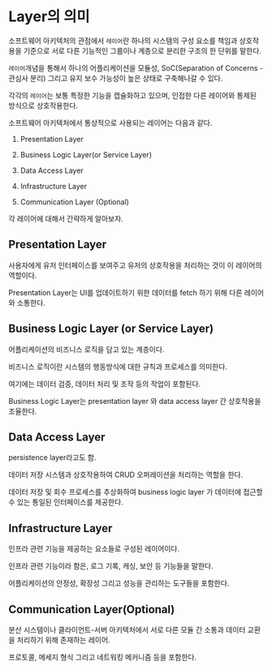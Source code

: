 # Layer의 의미

소프트웨어 아키텍처의 관점에서 `레이어`란 하나의 시스템의 구성 요소를 책임과 상호작용을 기준으로 서로 다른 기능적인 그룹이나 계층으로 분리한 구조의 한 단위를 말한다.

`레이어`개념을 통해서 하나의 어플리케이션을 모듈성, SoC(Separation of Concerns - 관심사 분리) 그리고 유지 보수 가능성이 높은 상태로 구축해나갈 수 있다.

각각의 `레이어`는 보통 특정한 기능을 캡슐화하고 있으며, 인접한 다른 레이어와 통제된 방식으로 상호작용한다.

소프트웨어 아키텍처에서 통상적으로 사용되는 레이어는 다음과 같다.

1. Presentation Layer

2. Business Logic Layer(or Service Layer)

3. Data Access Layer

4. Infrastructure Layer

5. Communication Layer (Optional)

각 레이어에 대해서 간략하게 알아보자.

## Presentation Layer

사용자에게 유저 인터페이스를 보여주고 유저의 상호작용을 처리하는 것이 이 레이어의 역할이다.

Presentation Layer는 UI를 업데이트하기 위한 데이터를 fetch 하기 위해 다른 레이어와 소통한다.

## Business Logic Layer (or Service Layer)

어플리케이션의 비즈니스 로직을 담고 있는 계층이다.

비즈니스 로직이란 시스템의 행동방식에 대한 규칙과 프로세스를 의미한다.

여기에는 데이터 검증, 데이터 처리 및 조작 등의 작업이 포함된다.

Business Logic Layer는 presentation layer 와 data access layer 간 상호작용을 조율한다.

## Data Access Layer

persistence layer라고도 함.

데이터 저장 시스템과 상호작용하여 CRUD 오퍼레이션을 처리하는 역할을 한다.

데이터 저장 및 회수 프로세스를 추상화하여 business logic layer 가 데이터에 접근할 수 있는 통일된 인터페이스를 제공한다.

## Infrastructure Layer

인프라 관련 기능을 제공하는 요소들로 구성된 레이어이다.

인프라 관련 기능이라 함은, 로그 기록, 캐싱, 보안 등 기능들을 말한다.

어플리케이션의 안정성, 확장성 그리고 성능을 관리하는 도구들을 포함한다.

## Communication Layer(Optional)

분산 시스템이나 클라이언트-서버 아키텍처에서 서로 다른 모듈 간 소통과 데이터 교환을 처리하기 위해 존재하는 레이어.

프로토콜, 메세지 형식 그리고 네트워킹 메커니즘 등을 포함한다.
